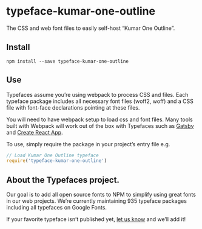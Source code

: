 
# typeface-kumar-one-outline

The CSS and web font files to easily self-host “Kumar One Outline”.

## Install

`npm install --save typeface-kumar-one-outline`

## Use

Typefaces assume you’re using webpack to process CSS and files. Each typeface
package includes all necessary font files (woff2, woff) and a CSS file with
font-face declarations pointing at these files.

You will need to have webpack setup to load css and font files. Many tools built
with Webpack will work out of the box with Typefaces such as [Gatsby](https://github.com/gatsbyjs/gatsby)
and [Create React App](https://github.com/facebookincubator/create-react-app).

To use, simply require the package in your project’s entry file e.g.

```javascript
// Load Kumar One Outline typeface
require('typeface-kumar-one-outline')
```

## About the Typefaces project.

Our goal is to add all open source fonts to NPM to simplify using great fonts in
our web projects. We’re currently maintaining 935 typeface packages
including all typefaces on Google Fonts.

If your favorite typeface isn’t published yet, [let us know](https://github.com/KyleAMathews/typefaces)
and we’ll add it!
